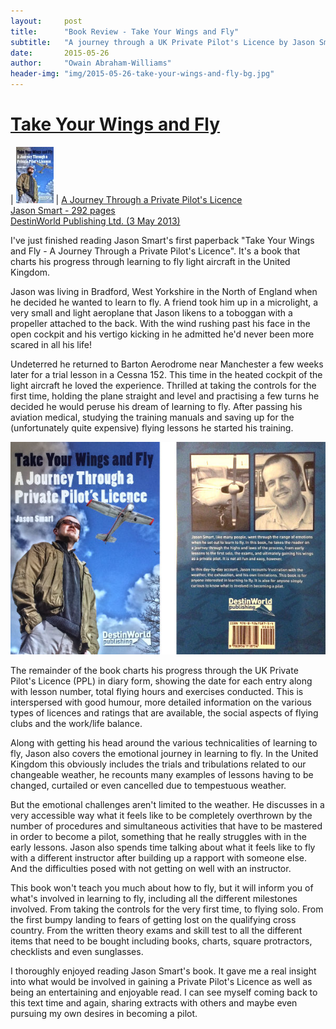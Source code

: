 ```yaml
---
layout:     post
title:      "Book Review - Take Your Wings and Fly"
subtitle:   "A journey through a UK Private Pilot's Licence by Jason Smart"
date:       2015-05-26
author:     "Owain Abraham-Williams"
header-img: "img/2015-05-26-take-your-wings-and-fly-bg.jpg"
---
```


[Take Your Wings and Fly](http://www.amazon.co.uk/Take-Your-Wings-Fly-Journey/dp/0956718752)
============================================================================================

| ![Take Your Wings and Fly book cover](/img/2015-05-26-take-your-wings-and-fly-thumb.jpg) | [A Journey Through a Private Pilot's Licence<br />Jason Smart - 292 pages<br />DestinWorld Publishing Ltd. (3 May 2013)](http://www.amazon.co.uk/Take-Your-Wings-Fly-Journey/dp/0956718752)

I've just finished reading Jason Smart's first paperback "Take Your Wings and Fly - A Journey Through a Private Pilot's Licence". It's a book that charts his progress through learning to fly light aircraft in the United Kingdom.

Jason was living in Bradford, West Yorkshire in the North of England when he decided he wanted to learn to fly. A friend took him up in a microlight, a very small and light aeroplane that Jason likens to a toboggan with a propeller attached to the back. With the wind rushing past his face in the open cockpit and his vertigo kicking in he admitted he'd never been more scared in all his life!

Undeterred he returned to Barton Aerodrome near Manchester a few weeks later for a trial lesson in a Cessna 152. This time in the heated cockpit of the light aircraft he loved the experience. Thrilled at taking the controls for the first time, holding the plane straight and level and practising a few turns he decided he would peruse his dream of learning to fly. After passing his aviation medical, studying the training manuals and saving up for the (unfortunately quite expensive) flying lessons he started his training.

![Take Your Wings and Fly - A Journey through a UK Private Pilot's Licence by Jason Smart](/img/2015-05-26-take-your-wings-and-fly-01.jpg)

The remainder of the book charts his progress through the UK Private Pilot's Licence (PPL) in diary form, showing the date for each entry along with lesson number, total flying hours and exercises conducted. This is interspersed with good humour, more detailed information on the various types of licences and ratings that are available, the social aspects of flying clubs and the work/life balance.

Along with getting his head around the various technicalities of learning to fly, Jason also covers the emotional journey in learning to fly. In the United Kingdom this obviously includes the trials and tribulations related to our changeable weather, he recounts many examples of lessons having to be changed, curtailed or even cancelled due to tempestuous weather.

But the emotional challenges aren't limited to the weather. He discusses in a very accessible way what it feels like to be completely overthrown by the number of procedures and simultaneous activities that have to be mastered in order to become a pilot, something that he really struggles with in the early lessons. Jason also spends time talking about what it feels like to fly with a different instructor after building up a rapport with someone else. And the difficulties posed with not getting on well with an instructor.

This book won't teach you much about how to fly, but it will inform you of what's involved in learning to fly, including all the different milestones involved. From taking the controls for the very first time, to flying solo. From the first bumpy landing to fears of getting lost on the qualifying cross country. From the written theory exams and skill test to all the different items that need to be bought including books, charts, square protractors, checklists and even sunglasses.

I thoroughly enjoyed reading Jason Smart's book. It gave me a real insight into what would be involved in gaining a Private Pilot's Licence as well as being an entertaining and enjoyable read. I can see myself coming back to this text time and again, sharing extracts with others and maybe even pursuing my own desires in becoming a pilot.
